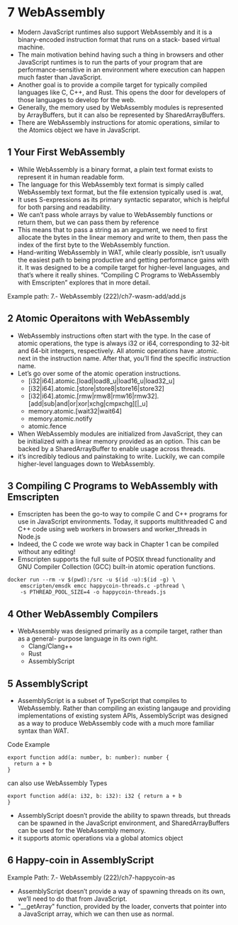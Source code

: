 # 7 WebAssembly

- Modern JavaScript runtimes also support WebAssembly and it is a binary-encoded instruction format that runs on a stack- based virtual machine.
- The main motivation behind having such a thing in browsers and other JavaScript runtimes is to run the parts of your program that are performance-sensitive in an environment where execution can happen much faster than JavaScript.
- Another goal is to provide a compile target for typically compiled languages like C, C++, and Rust. This opens the door for developers of those languages to develop for the web.
- Generally, the memory used by WebAssembly modules is represented by ArrayBuffers, but it can also be represented by SharedArrayBuffers.
- There are WebAssembly instructions for atomic operations, similar to the Atomics object we have in JavaScript.

## 1 Your First WebAssembly

- While WebAssembly is a binary format, a plain text format exists to represent it in human readable form.
- The language for this WebAssembly text format is simply called WebAssembly text format, but the file extension typically used is .wat,
- It uses S-expressions as its primary syntactic separator, which is helpful for both parsing and readability.
- We can’t pass whole arrays by value to WebAssembly functions or return them, but we can pass them by reference
- This means that to pass a string as an argument, we need to first allocate the bytes in the linear memory and write to them, then pass the index of the first byte to the WebAssembly function.
- Hand-writing WebAssembly in WAT, while clearly possible, isn’t usually the easiest path to being productive and getting performance gains with it. It was designed to be a compile target for higher-level languages, and that’s where it really shines. “Compiling C Programs to WebAssembly with Emscripten” explores that in more detail.

Example path: 7.- WebAssembly (222)/ch7-wasm-add/add.js

## 2 Atomic Operaitons with WebAssembly

- WebAssembly instructions often start with the type. In the case of atomic operations, the type is always i32 or i64, corresponding to 32-bit and 64-bit integers, respectively. All atomic operations have .atomic. next in the instruction name. After that, you’ll find the specific instruction name.
- Let’s go over some of the atomic operation instructions.
  - [i32|i64].atomic.[load|load8_u|load16_u|load32_u]
  - [i32|i64].atomic.[store|store8|store16|store32]
  - [i32|i64].atomic.[rmw|rmw8|rmw16|rmw32].[add|sub|and|or|xor|xchg|cmpxchg][|_u]
  - memory.atomic.[wait32|wait64]
  - memory.atomic.notify
  - atomic.fence
- When WebAssembly modules are initialized from JavaScript, they can be initialized with a linear memory provided as an option. This can be backed by a SharedArrayBuffer to enable usage across threads.
- it’s incredibly tedious and painstaking to write. Luckily, we can compile higher-level languages down to WebAssembly.

## 3 Compiling C Programs to WebAssembly with Emscripten

- Emscripten has been the go-to way to compile C and C++ programs for use in JavaScript environments. Today, it supports multithreaded C and C++ code using web workers in browsers and worker_threads in Node.js
- Indeed, the C code we wrote way back in Chapter 1 can be compiled without any editing!
- Emscripten supports the full suite of POSIX thread functionality and GNU Compiler Collection (GCC) built-in atomic operation functions.

```
docker run --rm -v $(pwd):/src -u $(id -u):$(id -g) \
    emscripten/emsdk emcc happycoin-threads.c -pthread \
    -s PTHREAD_POOL_SIZE=4 -o happycoin-threads.js
```

## 4 Other WebAssembly Compilers

- WebAssembly was designed primarily as a compile target, rather than as a general- purpose language in its own right.
  - Clang/Clang++
  - Rust
  - AssemblyScript

## 5 AssemblyScript

- AssemblyScript is a subset of TypeScript that compiles to WebAssembly. Rather than compiling an existing langauge and providing implementations of existing system APIs, AssemblyScript was designed as a way to produce WebAssembly code with a much more familiar syntax than WAT.

Code Example

```
export function add(a: number, b: number): number {
  return a + b
}
```

can also use WebAssembly Types

```
export function add(a: i32, b: i32): i32 { return a + b
}
```

- AssemblyScript doesn’t provide the ability to spawn threads, but threads can be spawned in the JavaScript environment, and SharedArrayBuffers can be used for the WebAssembly memory.
- it supports atomic operations via a global atomics object

## 6 Happy-coin in AssemblyScript

Example Path: 7.- WebAssembly (222)/ch7-happycoin-as

- AssemblyScript doesn’t provide a way of spawning threads on its own, we’ll need to do that from JavaScript.
- "__getArray" function, provided by the loader, converts that pointer into a JavaScript array, which we can then use as normal.
